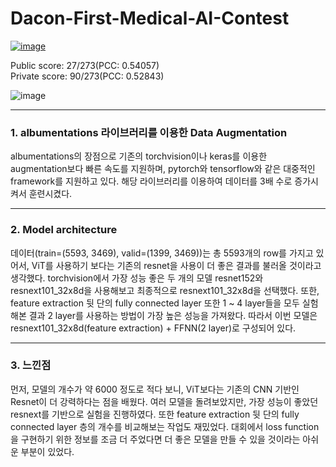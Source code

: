 # Dacon-First-Medical-AI-Contest
[![image](https://github.com/user-attachments/assets/d650005e-db27-45cf-9dda-9e1478aeaf24)](https://dacon.io/competitions/official/236382/overview/description)

Public score: 27/273(PCC: 0.54057)  
Private score: 90/273(PCC: 0.52843)  

![image](https://github.com/user-attachments/assets/032d1816-0a29-437e-9e8f-205ea0ca4edf)


*** 
### 1. albumentations 라이브러리를 이용한 Data Augmentation
 albumentations의 장점으로 기존의 torchvision이나 keras를 이용한 augmentation보다 빠른 속도를 지원하며, pytorch와 tensorflow와 같은 대중적인 framework를 지원하고 있다. 해당 라이브러리를 이용하여 데이터를 3배 수로 증가시켜서 훈련시켰다.
 
***
### 2. Model architecture
 데이터(train=(5593, 3469), valid=(1399, 3469))는 총 5593개의 row를 가지고 있어서, ViT를 사용하기 보다는 기존의 resnet을 사용이 더 좋은 결과를 불러올 것이라고 생각했다. torchvision에서 가장 성능 좋은 두 개의 모델 resnet152와 resnext101_32x8d을 사용해보고 최종적으로 resnext101_32x8d을 선택했다. 또한, feature extraction 뒷 단의 fully connected layer 또한 1 ~ 4 layer들을 모두 실험해본 결과 2 layer를 사용하는 방법이 가장 높은 성능을 가져왔다. 따라서 이번 모델은 resnext101_32x8d(feature extraction) + FFNN(2 layer)로 구성되어 있다. 
 
***
### 3. 느낀점
 먼저, 모델의 개수가 약 6000 정도로 적다 보니, ViT보다는 기존의 CNN 기반인 Resnet이 더 강력하다는 점을 배웠다. 여러 모델을 돌려보았지만, 가장 성능이 좋았던 resnext를 기반으로 실험을 진행하였다. 또한 feature extraction 뒷 단의 fully connected layer 층의 개수를 비교해보는 작업도 재밌었다. 대회에서 loss function을 구현하기 위한 정보를 조금 더 주었다면 더 좋은 모델을 만들 수 있을 것이라는 아쉬운 부분이 있었다.
 


